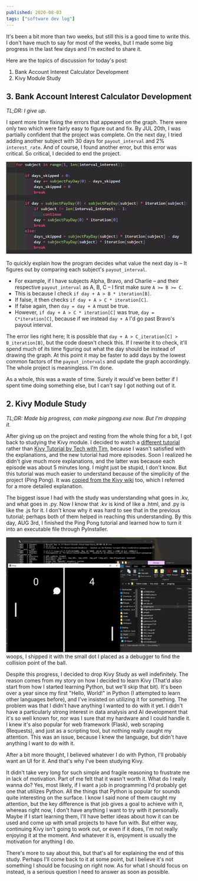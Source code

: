 ```yaml
---
published: 2020-08-03
tags: ["software dev log"]
---
```


It's been a bit more than two weeks, but still this is a good time to write this. I don't have much to say for most of the weeks, but I made some big progress in the last few days and I'm excited to share it.

Here are the topics of discussion for today's post:

1. Bank Account Interest Calculator Development
2. Kivy Module Study

## 3. Bank Account Interest Calculator Development

_TL;DR: I give up._

I spent more time fixing the errors that appeared on the graph. There were only two which were fairly easy to figure out and fix. By JUL 20th, I was partially confident that the project was complete. On the next day, I tried adding another subject with 30 days for `payout_interval` and 2% `interest_rate`. And of course, I found another error, but this error was critical. So critical, I decided to end the project.

![image](../../../public/blogs/software-dev-log-3.png)

To quickly explain how the program decides what value the next day is – It figures out by comparing each subject's `payout_interval`.

- For example, if I have subjects Alpha, Bravo, and Charlie – and their respective `payout_interval` as A, B, C – I first make sure `A >= B >= C`.
- This is because I check `if day + A > B * iteration[B]`.
- If false, it then checks `if day + A > C * iteration[C]`.
- If false again, then `day = day + A` must be true.
- However, `if day + A > C * iteration[C]` was true, `day = C*iteration[C]`, because if we instead `day + A` I'd go past Bravo's payout interval.

The error lies right here; It is possible that `day + A > C_iteration[C] > B_iteration[B]`, but the code doesn't check this. If I rewrite it to check, it'll spend much of its time figuring out what the day should be instead of drawing the graph. At this point it may be faster to add days by the lowest common factors of the `payout_intervals` and update the graph accordingly. The whole project is meaningless. I'm done.

As a whole, this was a waste of time. Surely it would've been better if I spent time doing something else, but I can't say I got nothing out of it.

## 2. Kivy Module Study

_TL;DR: Made big progress, can make pingpong.exe now. But I'm dropping it._

After giving up on the project and resting from the whole thing for a bit, I got back to studying the Kivy module. I decided to watch a [different tutorial](https://www.youtube.com/playlist?list=PLhTjy8cBISEpobkPwLm71p5YNBzPH9m9V) rather than [Kivy Tutorial by Tech with Tim](https://www.youtube.com/playlist?list=PLzMcBGfZo4-kSJVMyYeOQ8CXJ3z1k7gHn), because I wasn't satisfied with the explanations, and the new tutorial had more episodes. Soon I realized he didn't give much more explanations, and the latter was because each episode was about 5 minutes long. I might just be stupid, I don't know. But this tutorial was much easier to understand because of the simplicity of the project (Ping Pong). It was [copied from the Kivy wiki](https://kivy.org/doc/stable/tutorials/pong.html) too, which I referred for a more detailed explanation.

The biggest issue I had with the study was understanding what goes in .kv, and what goes in .py. Now I know that .kv is kind of like a .html, and .py is like the .js for it. I don't know why it was hard to see that in the previous tutorial; perhaps both of them helped in reaching this understanding. By this day, AUG 3rd, I finished the Ping Pong tutorial and learned how to turn it into an executable file through PyInstaller.

![image](../../../public/blogs/pingpong.png)
woops, I shipped it with the small dot I placed as a debugger to find the collision point of the ball.

Despite this progress, I decided to drop Kivy Study as well indefinitely. The reason comes from my story on how I decided to learn Kivy (That'd also start from how I started learning Python, but we'll skip that bit). It's been over a year since my first "Hello, World!" in Python (I attempted to learn other languages before), and I've insisted on utilizing it for something. The problem was that I didn't have anything I wanted to do with it yet. I didn't have a particularly strong interest in data analysis and AI development that it's so well known for, nor was I sure that my hardware and I could handle it. I knew it's also popular for web framework (Flask), web scraping (Requests), and just as a scripting tool, but nothing really caught my attention. This was an issue, because I knew the language, but didn't have anything I want to do with it.

After a bit more thought, I believed whatever I do with Python, I'll probably want an UI for it. And that's why I've been studying Kivy.

It didn't take very long for such simple and fragile reasoning to frustrate me in lack of motivation. Part of me felt that it wasn't worth it. What do I really wanna do? Yes, most likely, if I want a job in programming I'd probably get one that utilizes Python. All the things that Python is popular for sounds quite interesting on the surface. I know I said none of them caught my attention, but the key difference is that job gives a goal to achieve with it, whereas right now, I don't have anything I want to try with it personally. Maybe if I start learning them, I'll have better ideas about how it can be used and come up with small projects to have fun with. But either way, continuing Kivy isn't going to work out, or even if it does, I'm not really enjoying it at the moment. And whatever it is, enjoyment is usually the motivation for anything I do.

There's more to say about this, but that's all for explaining the end of this study. Perhaps I'll come back to it at some point, but I believe it's not something I should be focusing on right now. As for what I should focus on instead, is a serious question I need to answer as soon as possible.
